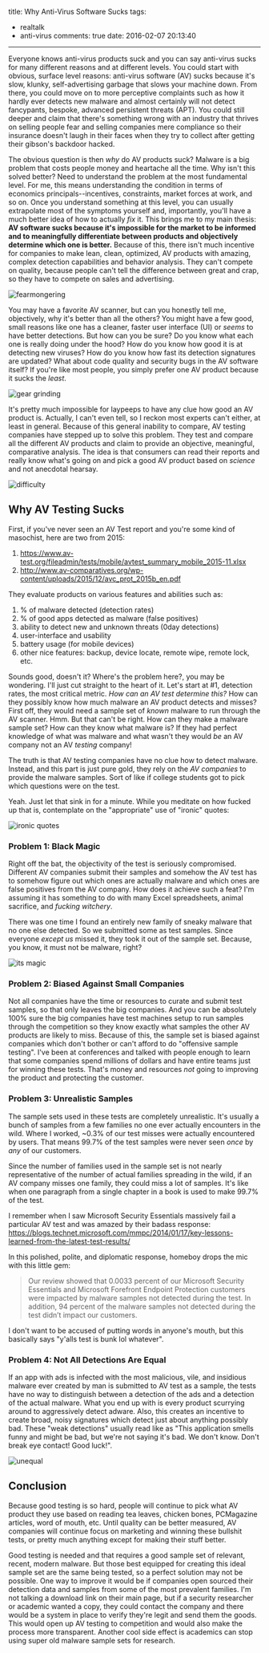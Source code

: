 title: Why Anti-Virus Software Sucks
tags:
  - realtalk
  - anti-virus
comments: true
date: 2016-02-07 20:13:40
---

Everyone knows anti-virus products suck and you can say anti-virus sucks for many different reasons and at different levels. You could start with obvious, surface level reasons: anti-virus software (AV) sucks because it's slow, klunky, self-advertising garbage that slows your machine down. From there, you could move on to more perceptive complaints such as how it hardly ever detects new malware and almost certainly will not detect fancypants, bespoke, advanced persistent threats (APT). You could still deeper and claim that there's something wrong with an industry that thrives on selling people fear and selling companies mere compliance so their insurance doesn't laugh in their faces when they try to collect after getting their gibson's backdoor hacked.

The obvious question is then _why_ do AV products suck? Malware is a big problem that costs people money and heartache all the time. Why isn't this solved better? Need to understand the problem at the most fundamental level. For me, this means understanding the condition in terms of economics principals--incentives, constraints, market forces at work, and so on. Once you understand something at this level, you can usually extrapolate most of the symptoms yourself and, importantly, you'll have a much better idea of how to actually _fix_ it. This brings me to my main thesis: **AV software sucks because it's impossible for the market to be informed and to meaningfully differentiate between products and objectively determine which one is better.** Because of this, there isn't much incentive for companies to make lean, clean, optimized, AV products with amazing, complex detection capabilities and behavior analysis. They can't compete on quality, because people can't tell the difference between great and crap, so they have to compete on sales and advertising.

![fearmongering](http://usercontent1.hubimg.com/3675524_f520.jpg)
<!-- more -->

You may have a favorite AV scanner, but can you honestly tell me, objectively, why it's better than all the others? You might have a few good, small reasons like one has a cleaner, faster user interface (UI) or _seems_ to have better detections. But how can you be sure? Do you know what each one is really doing under the hood? How do you know how good it is at detecting new viruses? How do you know how fast its detection signatures are updated? What about code quality and security bugs in the AV software itself? If you're like most people, you simply prefer one AV product because it sucks the _least_.

![gear grinding](https://i.imgflip.com/8bki5.jpg)

It's pretty much impossible for laypeeps to have any clue how good an AV product is. Actually, I can't even tell, so I reckon most experts can't either, at least in general. Because of this general inability to compare, AV testing companies have stepped up to solve this problem. They test and compare all the different AV products and claim to provide an objective, meaningful, comparative analysis. The idea is that consumers can read their reports and really know what's going on and pick a good AV product based on _science_ and not anecdotal hearsay.

![difficulty](http://www.kappit.com/img/pics/201412_1752_gaaid_sm.jpg)

## Why AV Testing Sucks

First, if you've never seen an AV Test report and you're some kind of masochist, here are two from 2015:

1. https://www.av-test.org/fileadmin/tests/mobile/avtest_summary_mobile_2015-11.xlsx
2. http://www.av-comparatives.org/wp-content/uploads/2015/12/avc_prot_2015b_en.pdf

They evaluate products on various features and abilities such as:

1. % of malware detected (detection rates)
2. % of good apps detected as malware (false positives)
3. ability to detect new and unknown threats (0day detections)
4. user-interface and usability
5. battery usage (for mobile devices)
6. other nice features: backup, device locate, remote wipe, remote lock, etc.

Sounds good, doesn't it? Where's the problem here?, you may be wondering. I'll just cut straight to the heart of it. Let's start at #1, detection rates, the most critical metric. _How can an AV test determine this?_ How can they possibly know how much malware an AV product detects and misses? First off, they would need a sample set of *known* malware to run through the AV scanner. Hmm. But that can't be right. How can they make a malware sample set? How can they know what malware is? If they had perfect knowledge of what was malware and what wasn't they would *be* an AV company not an AV _testing_ company!

The truth is that AV testing companies have no clue how to detect malware. Instead, and this part is just pure gold, they rely on the _AV companies_ to provide the malware samples. Sort of like if college students got to pick which questions were on the test.

Yeah. Just let that sink in for a minute. While you meditate on how fucked up that is, contemplate on the "appropriate" use of "ironic" quotes:

![ironic quotes](https://i.imgur.com/K8AFzev.png)

### Problem 1: Black Magic

Right off the bat, the objectivity of the test is seriously compromised. Different AV companies submit their samples and somehow the AV test has to somehow figure out which ones are actually malware and which ones are false positives from the AV company. How does it achieve such a feat? I'm assuming it has something to do with many Excel spreadsheets, animal sacrifice, and _fucking witchery_.

There was one time I found an entirely new family of sneaky malware that no one else detected. So we submitted some as test samples. Since everyone _except us_ missed it, they took it out of the sample set. Because, you know, it must not be malware, right?

![its magic](https://i.imgur.com/VAsfyWg.jpg)

### Problem 2: Biased Against Small Companies

Not all companies have the time or resources to curate and submit test samples, so that only leaves the big companies. And you can be absolutely 100% sure the big companies have test machines setup to run samples through the competition so they know exactly what samples the other AV products are likely to miss. Because of this, the sample set is biased against companies which don't bother or can't afford to do "offensive sample testing". I've been at conferences and talked with people enough to learn that some companies spend millions of dollars and have entire teams just for winning these tests. That's money and resources _not_ going to improving the product and protecting the customer.

### Problem 3: Unrealistic Samples

The sample sets used in these tests are completely unrealistic. It's usually a bunch of samples from a few families no one ever actually encounters in the wild. Where I worked, ~0.3% of our test misses were actually encountered by users. That means 99.7% of the test samples were never seen _once_ by _any_ of our customers.

Since the number of families used in the sample set is not nearly representative of the number of actual families spreading in the wild, if an AV company misses one family, they could miss a lot of samples. It's like when one paragraph from a single chapter in a book is used to make 99.7% of the test.

I remember when I saw Microsoft Security Essentials massively fail a particular AV test and was amazed by their badass response:
https://blogs.technet.microsoft.com/mmpc/2014/01/17/key-lessons-learned-from-the-latest-test-results/

In this polished, polite, and diplomatic response, homeboy drops the mic with this little gem:
> Our review showed that 0.0033 percent of our Microsoft Security Essentials and Microsoft Forefront Endpoint Protection customers were impacted by malware samples not detected during the test. In addition, 94 percent of the malware samples not detected during the test didn’t impact our customers.

I don't want to be accused of putting words in anyone's mouth, but this basically says "y'alls test is bunk lol whatever".

### Problem 4: Not All Detections Are Equal

If an app with ads is infected with the most malicious, vile, and insidious malware ever created by man is submitted to AV test as a sample, the tests have no way to distinguish between a detection of the ads and a detection of the actual malware. What you end up with is every product scurrying around to aggressively detect adware. Also, this creates an incentive to create broad, noisy signatures which detect just about anything possibly bad. These "weak detections" usually read like as "This application smells funny and might be bad, but we're not saying it's bad. We don't know. Don't break eye contact! Good luck!".

![unequal](https://i.imgur.com/TZSHLqV.jpg)

## Conclusion

Because good testing is so hard, people will continue to pick what AV product they use based on reading tea leaves, chicken bones, PCMagazine articles, word of mouth, etc. Until quality can be better measured, AV companies will continue focus on marketing and winning these bullshit tests, or pretty much anything except for making their stuff better.

Good testing is needed and that requires a good sample set of relevant, recent, modern malware. But those best equipped for creating this ideal sample set are the same being tested, so a perfect solution may not be possible. One way to improve it would be if companies open sourced their detection data and samples from some of the most prevalent families. I'm not talking a download link on their main page, but if a security researcher or academic wanted a copy, they could contact the company and there would be a system in place to verify they're legit and send them the goods. This would open up AV testing to competition and would also make the process more transparent. Another cool side effect is academics can stop using super old malware sample sets for research.

